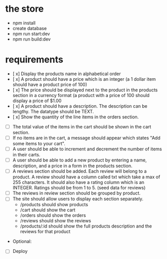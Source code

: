 # the store 

- npm install
- create database
- npm run start:dev
- npm run build:dev

# requirements

- [ x] Display the products name in alphabetical order
- [ x] A product should have a price which is an integer (a 1 dollar item should have a product price of 100)
- [ x] The price should be displayed next to the product in the products section in a currency format (a product with a price of 100 should display a price of $1.00
- [ x] A product should have a description. The description can be lengthy. The datatype should be TEXT.
- [ x] Show the quantity of the line items in the orders section.
- [ ] The total value of the items in the cart should be shown in the cart section.
- [ ] If no items are in the cart, a message should appear which states "Add some items to your cart".
- [ ] A user should be able to increment and decrement the number of items in their carts.
- [ ] A user should be able to add a new product by entering a name, description, and a price in a form in the products section.
- [ ] A reviews section should be added. Each review will belong to a product. A review should have a column called txt which take a max of 255 characters. It should also have a rating column which is an INTEGER. Ratings should be from 1 to 5. (seed data for reviews)
- [ ] The reviews in review section should be grouped by product.
- [ ] The site should allow users to display each section separately.
  - /products should show products
  - /cart should show the cart
  - /orders should show the orders
  - /reviews should show the reviews 
  - /products/:id should show the full products description and the reviews for that product
- Optional:
- [ ] Deploy
